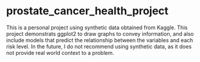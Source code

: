 # prostate_cancer_health_project

This is a personal project using synthetic data obtained from Kaggle.  This project demonstrats ggplot2 to draw graphs to convey information, and also include models that predict the relationship between the variables and each risk level.  In the future, I do not recommend using synthetic data, as it does not provide real world context to a problem.
